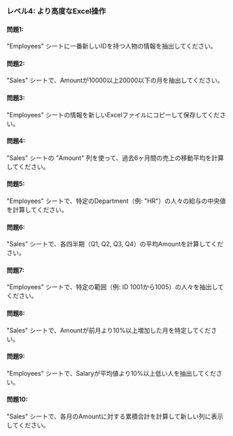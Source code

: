 ### レベル4: より高度なExcel操作

#### 問題1:
"Employees" シートに一番新しいIDを持つ人物の情報を抽出してください。

#### 問題2:
"Sales" シートで、Amountが10000以上20000以下の月を抽出してください。

#### 問題3:
"Employees" シートの情報を新しいExcelファイルにコピーして保存してください。

#### 問題4:
"Sales" シートの "Amount" 列を使って、過去6ヶ月間の売上の移動平均を計算してください。

#### 問題5:
"Employees" シートで、特定のDepartment（例: "HR"）の人々の給与の中央値を計算してください。

#### 問題6:
"Sales" シートで、各四半期（Q1, Q2, Q3, Q4）の平均Amountを計算してください。

#### 問題7:
"Employees" シートで、特定の範囲（例: ID 1001から1005）の人々を抽出してください。

#### 問題8:
"Sales" シートで、Amountが前月より10%以上増加した月を特定してください。

#### 問題9:
"Employees" シートで、Salaryが平均値より10%以上低い人を抽出してください。

#### 問題10:
"Sales" シートで、各月のAmountに対する累積合計を計算して新しい列に表示してください。
